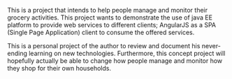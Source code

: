 This is a project that intends to help people manage and monitor their grocery activities.
This project wants to demonstrate the use of java EE platform to provide web services to different clients; 
AngularJS as a SPA (Single Page Application) client to consume the offered services.

This is a personal project of the author to review and document his never-ending learning on new technologies. 
Furthermore, this concept project will hopefully actually be able to change how people manage and monitor how they shop for their own households.
